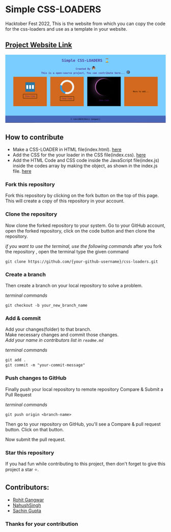 # Simple CSS-LOADERS

Hacktober Fest 2022, This is the website from which you can copy  the  code for the css-loaders and use as a template in your website.

## [Project Website Link](https://rohitgangwar.me/css-loaders/)

![Alt text](./website.png)

## How to contribute
- Make a CSS-LOADER in HTML file(index.html). [here](index.html)
- Add the CSS for the your loader in the CSS file(index.css). [here](index.css)
- Add the HTML Code and CSS code inside the JavaScript file(index.js) inside the codes array by making the object, as shown in the index.js file. [here](index.js)
### Fork this repository

Fork this repository by clicking on the fork button on the top of this page. This will create a copy of this repository in your account.

### Clone the repository

Now clone the forked repository to your system. Go to your GitHub account, open the forked repository, click on the code button and then clone the repository.

*if you want to use the terminal, use the following commands*
after you fork the repository , open the terminal type the given command
```
git clone https://github.com/{your-github-username}/css-loaders.git

```

### Create a branch

Then create a branch on your local repository to solve a problem.

*terminal commands*
```
git checkout -b your_new_branch_name

```

### Add & commit

Add your changes(folder) to that branch. <br/>
Make necessary changes and commit those changes. <br/>
*Add your name in contributors list in `readme.md`*

*terminal commands*
```
git add .
git commit -m "your-commit-message"

```

### Push changes to GitHub

Finally push your local repository to remote repository
Compare & Submit a Pull Request

*terminal commands*
```
git push origin <branch-name>

```

Then go to your repository on GitHub, you'll see a Compare & pull request button. Click on that button.

Now submit the pull request.

### Star this repository

If you had fun while contributing to this project, then don't forget to give this project a star ⭐.

## Contributors:
- [Rohit Gangwar](https://github.com/rohit8020)
- [NahushSingh](https://github.com/NahushSingh)
- [Sachin Gupta](https://github.com/sachingupta63)
### Thanks for your contribution
